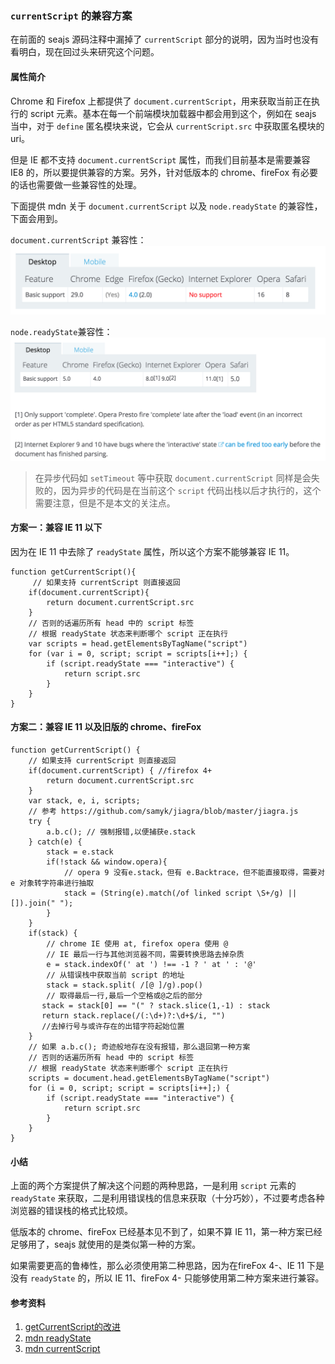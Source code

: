 ### `currentScript` 的兼容方案

在前面的 seajs 源码注释中漏掉了 `currentScript` 部分的说明，因为当时也没有看明白，现在回过头来研究这个问题。

#### 属性简介

Chrome 和 Firefox 上都提供了 `document.currentScript`，用来获取当前正在执行的 script 元素。基本在每一个前端模块加载器中都会用到这个，例如在 seajs 当中，对于 `define` 匿名模块来说，它会从 `currentScript.src` 中获取匿名模块的 uri。

但是 IE 都不支持 `document.currentScript` 属性，而我们目前基本是需要兼容 IE8 的，所以要提供兼容的方案。另外，针对低版本的 chrome、fireFox 有必要的话也需要做一些兼容性的处理。

下面提供 mdn 关于 `document.currentScript` 以及 `node.readyState` 的兼容性，下面会用到。

`document.currentScript` 兼容性：
![](./currentScript兼容性.png)

`node.readyState`兼容性：
![](./readyState兼容性.png)

> 在异步代码如 `setTimeout` 等中获取 `document.currentScript` 同样是会失败的，因为异步的代码是在当前这个 `script` 代码出栈以后才执行的，这个需要注意，但是不是本文的关注点。

#### 方案一：兼容 IE 11 以下

因为在 IE 11 中去除了 `readyState` 属性，所以这个方案不能够兼容 IE 11。

```
function getCurrentScript(){
	 // 如果支持 currentScript 则直接返回
    if(document.currentScript){
        return document.currentScript.src
    }
    // 否则的话遍历所有 head 中的 script 标签
    // 根据 readyState 状态来判断哪个 script 正在执行
    var scripts = head.getElementsByTagName("script")
    for (var i = 0, script; script = scripts[i++];) {
        if (script.readyState === "interactive") {
            return script.src
        }
    }
}
```

#### 方案二：兼容 IE 11 以及旧版的 chrome、fireFox

```
function getCurrentScript() {
  	// 如果支持 currentScript 则直接返回
   	if(document.currentScript) { //firefox 4+
      	return document.currentScript.src
  	}
  	var stack, e, i, scripts;
  	// 参考 https://github.com/samyk/jiagra/blob/master/jiagra.js
  	try {
      	a.b.c(); // 强制报错,以便捕获e.stack
  	} catch(e) {
      	stack = e.stack
      	if(!stack && window.opera){
            // opera 9 没有e.stack，但有 e.Backtrace，但不能直接取得，需要对 e 对象转字符串进行抽取
            stack = (String(e).match(/of linked script \S+/g) || []).join(" ");
        }
  	}
  	if(stack) {
      	// chrome IE 使用 at, firefox opera 使用 @
      	// IE 最后一行与其他浏览器不同，需要转换思路去掉杂质
      	e = stack.indexOf(' at ') !== -1 ? ' at ' : '@'
      	// 从错误栈中获取当前 script 的地址
      	stack = stack.split( /[@ ]/g).pop()
      	// 取得最后一行,最后一个空格或@之后的部分
       stack = stack[0] == "(" ? stack.slice(1,-1) : stack
       return stack.replace(/(:\d+)?:\d+$/i, "")
       //去掉行号与或许存在的出错字符起始位置
  	}
  	// 如果 a.b.c(); 奇迹般地存在没有报错，那么退回第一种方案
  	// 否则的话遍历所有 head 中的 script 标签
    // 根据 readyState 状态来判断哪个 script 正在执行
  	scripts = document.head.getElementsByTagName("script")
  	for (i = 0, script; script = scripts[i++];) {
        if (script.readyState === "interactive") {
            return script.src
        }
    }
}
```

#### 小结

上面的两个方案提供了解决这个问题的两种思路，一是利用 `script` 元素的 `readyState` 来获取，二是利用错误栈的信息来获取（十分巧妙），不过要考虑各种浏览器的错误栈的格式比较烦。

低版本的 chrome、fireFox 已经基本见不到了，如果不算 IE 11，第一种方案已经足够用了，seajs 就使用的是类似第一种的方案。

如果需要更高的鲁棒性，那么必须使用第二种思路，因为在fireFox 4-、IE 11 下是没有 `readyState` 的，所以 IE 11、fireFox 4- 只能够使用第二种方案来进行兼容。

#### 参考资料

1. [getCurrentScript的改进](http://www.cnblogs.com/rubylouvre/archive/2013/01/23/2872618.html)
2. [mdn readyState](https://developer.mozilla.org/en-US/docs/Web/API/Document/readyState)
3. [mdn currentScript](https://developer.mozilla.org/en-US/docs/Web/API/Document/currentScript)

